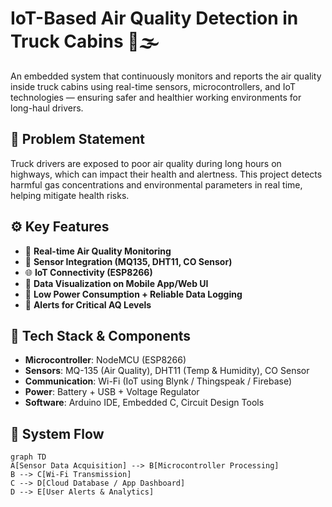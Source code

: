# IoT-Based Air Quality Detection in Truck Cabins 🚛🌫️

An embedded system that continuously monitors and reports the air quality inside truck cabins using real-time sensors, microcontrollers, and IoT technologies — ensuring safer and healthier working environments for long-haul drivers.

## 🔧 Problem Statement
Truck drivers are exposed to poor air quality during long hours on highways, which can impact their health and alertness. This project detects harmful gas concentrations and environmental parameters in real time, helping mitigate health risks.

## ⚙️ Key Features
- 📡 **Real-time Air Quality Monitoring**
- 🔗 **Sensor Integration (MQ135, DHT11, CO Sensor)**
- 🌐 **IoT Connectivity (ESP8266)**
- 📲 **Data Visualization on Mobile App/Web UI**
- 🔋 **Low Power Consumption + Reliable Data Logging**
- 🛑 **Alerts for Critical AQ Levels**

## 🔬 Tech Stack & Components
- **Microcontroller**: NodeMCU (ESP8266)
- **Sensors**: MQ-135 (Air Quality), DHT11 (Temp & Humidity), CO Sensor
- **Communication**: Wi-Fi (IoT using Blynk / Thingspeak / Firebase)
- **Power**: Battery + USB + Voltage Regulator
- **Software**: Arduino IDE, Embedded C, Circuit Design Tools

## 🧠 System Flow
```mermaid
graph TD
A[Sensor Data Acquisition] --> B[Microcontroller Processing]
B --> C[Wi-Fi Transmission]
C --> D[Cloud Database / App Dashboard]
D --> E[User Alerts & Analytics]
